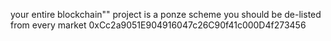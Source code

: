 your entire blockchain"" project is a ponze scheme you  should be de-listed from every market
0xCc2a9051E904916047c26C90f41c000D4f273456
